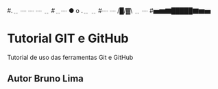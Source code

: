 #.﹎ ┈ ┈ ┈ ﹎
#﹎┈   ●   o  .﹎ ﹎
#┈ ┈ /█\/▓\ ﹎ ┈
#▅▆▇█████▇▆▅
# Tutorial GIT e GitHub
Tutorial de uso das ferramentas Git e GitHub
## Autor Bruno Lima
